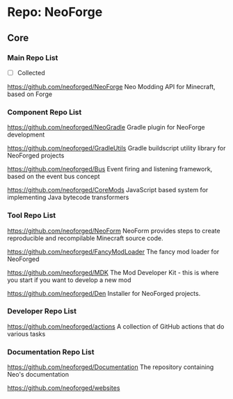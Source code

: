 # Repo: NeoForge

## Core

### Main Repo List

- [ ] Collected

https://github.com/neoforged/NeoForge
Neo Modding API for Minecraft, based on Forge

### Component Repo List

https://github.com/neoforged/NeoGradle
Gradle plugin for NeoForge development

https://github.com/neoforged/GradleUtils
Gradle buildscript utility library for NeoForged projects

https://github.com/neoforged/Bus
Event firing and listening framework, based on the event bus concept

https://github.com/neoforged/CoreMods
JavaScript based system for implementing Java bytecode transformers

### Tool Repo List

https://github.com/neoforged/NeoForm
NeoForm provides steps to create reproducible and recompilable Minecraft source code.

https://github.com/neoforged/FancyModLoader
The fancy mod loader for NeoForged

https://github.com/neoforged/MDK
The Mod Developer Kit - this is where you start if you want to develop a new mod

https://github.com/neoforged/Den
Installer for NeoForged projects.

### Developer Repo List

https://github.com/neoforged/actions
A collection of GitHub actions that do various tasks

### Documentation Repo List

https://github.com/neoforged/Documentation
The repository containing Neo's documentation 

https://github.com/neoforged/websites
